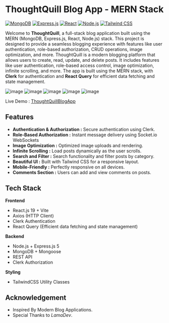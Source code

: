 # ThoughtQuill Blog App - MERN Stack

[![MongoDB](https://img.shields.io/badge/MongoDB-4EA94B?style=flat&logo=mongodb&logoColor=white)](https://www.mongodb.com/)
[![Express.js](https://img.shields.io/badge/Express.js-000000?style=flat&logo=express&logoColor=white)](https://expressjs.com/)
[![React](https://img.shields.io/badge/React-61DAFB?style=flat&logo=react&logoColor=black)](https://reactjs.org/)
[![Node.js](https://img.shields.io/badge/Node.js-339933?style=flat&logo=node.js&logoColor=white)](https://nodejs.org/)
[![Tailwind CSS](https://img.shields.io/badge/Tailwind_CSS-38B2AC?style=flat&logo=tailwind-css&logoColor=white)](https://tailwindcss.com/)

Welcome to **ThoughtQuill**, a full-stack blog application built using the MERN (MongoDB, Express.js, React, Node.js) stack. This project is designed to provide a seamless blogging experience with features like user authentication, role-based authorization, CRUD operations, image optimization, and more.
ThoughtQuill is a modern blogging platform that allows users to create, read, update, and delete posts. It includes features like user authentication, role-based access control, image optimization, infinite scrolling, and more. The app is built using the MERN stack, with **Clerk** for authentication and **React Query** for efficient data fetching and state management.

![image](https://github.com/user-attachments/assets/e989bc5d-13fb-4f44-b3bc-477dfc909f33)
![image](https://github.com/user-attachments/assets/6956789d-d762-4f81-a59a-9d514ac5781f)
![image](https://github.com/user-attachments/assets/02a33414-3e2d-41e0-a6ca-6954424e63a7)
![image](https://github.com/user-attachments/assets/3fd94a99-98bd-441c-85a9-6142b4345a1a)
![image](https://github.com/user-attachments/assets/19d3ae25-cb6f-4160-a754-2e64a410c166)

Live Demo : [ThoughtQuillBlogApp](https://thoughtquillblogapp-1.onrender.com)

## Features

- **Authentication & Authorization :**  Secure authentication using Clerk.
-  **Role-Based Authorization :**  Instant message delivery using Socket.io WebSockets
-  **Image Optimization :**  Optimized image uploads and rendering.
-  **Infinite Scrolling :**  Load posts dynamically as the user scrolls.
-  **Search and Filter :**  Search functionality and filter posts by category.
-  **Beautiful UI :**  Built with Tailwind CSS for a responsive layout.
-  **Mobile-Friendly :**  Perfectly responsive on all devices.
-  **Comments Section :**  Users can add and view comments on posts.

## Tech Stack

**Frontend**  
- React.js 19 + Vite
- Axios (HTTP Client)
- Clerk Authentication
- React Query (Efficient data fetching and state management)

**Backend**  
- Node.js + Express.js 5
- MongoDB + Mongoose
- REST API
- Clerk Authorization

**Styling**  
- TailwindCSS Utility Classes

## Acknowledgement

- Inspired By Modern Blog Applications.
- Special Thanks to *LamaDev*.
